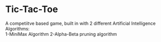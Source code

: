 # Tic-Tac-Toe
 
A competiitve based game, built in with 2 different Artificial Intelligence Algorithms:<br>
1-MiniMax Algorithm
2-Alpha-Beta pruning algorithm

